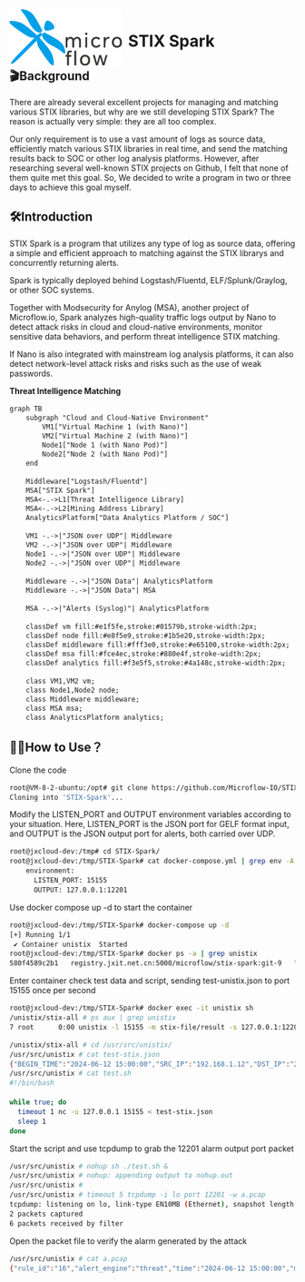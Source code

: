 <img src="https://github.com/Microflow-IO/microflow-nano/blob/main/docs/github_microflow_B.png" alt="logo" style="float:left; margin-right:10px;" />



# STIX Spark



## 🎬Background

There are already several excellent projects for managing and matching various STIX libraries, but why are we still developing STIX Spark? The reason is actually very simple: they are all too complex. 

Our only requirement is to use a vast amount of logs as source data, efficiently match various STIX libraries in real time, and send the matching results back to SOC or other log analysis platforms. However, after researching several well-known STIX projects on Github, I felt that none of them quite met this goal. So, We decided to write a program in two or three days to achieve this goal myself.



## 🛠Introduction

STIX Spark is a program that utilizes any type of log as source data, offering a simple and efficient approach to matching against the STIX librarys and concurrently returning alerts.

Spark is typically deployed behind Logstash/Fluentd, ELF/Splunk/Graylog, or other SOC systems. 

Together with Modsecurity for Anylog (MSA), another project of Microflow.io, Spark analyzes high-quality traffic logs output by Nano to detect attack risks in cloud and cloud-native environments, monitor sensitive data behaviors, and perform threat intelligence STIX matching. 

If Nano is also integrated with mainstream log analysis platforms, it can also detect network-level attack risks and risks such as the use of weak passwords.



**Threat Intelligence Matching**

```mermaid
graph TB  
    subgraph "Cloud and Cloud-Native Environment"  
        VM1["Virtual Machine 1 (with Nano)"]  
        VM2["Virtual Machine 2 (with Nano)"]  
        Node1["Node 1 (with Nano Pod)"]  
        Node2["Node 2 (with Nano Pod)"]  
    end  

    Middleware["Logstash/Fluentd"]  
    MSA["STIX Spark"]
    MSA<-.->L1[Threat Intelligence Library]
    MSA<-.->L2[Mining Address Library]    
    AnalyticsPlatform["Data Analytics Platform / SOC"]  

    VM1 -.->|"JSON over UDP"| Middleware  
    VM2 -.->|"JSON over UDP"| Middleware  
    Node1 -.->|"JSON over UDP"| Middleware  
    Node2 -.->|"JSON over UDP"| Middleware  

    Middleware -.->|"JSON Data"| AnalyticsPlatform  
    Middleware -.->|"JSON Data"| MSA  

    MSA -.->|"Alerts (Syslog)"| AnalyticsPlatform  

    classDef vm fill:#e1f5fe,stroke:#01579b,stroke-width:2px;  
    classDef node fill:#e8f5e9,stroke:#1b5e20,stroke-width:2px;  
    classDef middleware fill:#fff3e0,stroke:#e65100,stroke-width:2px;  
    classDef msa fill:#fce4ec,stroke:#880e4f,stroke-width:2px;  
    classDef analytics fill:#f3e5f5,stroke:#4a148c,stroke-width:2px;  

    class VM1,VM2 vm;  
    class Node1,Node2 node;  
    class Middleware middleware;  
    class MSA msa;  
    class AnalyticsPlatform analytics;
```



## 🤷‍♂️How to Use？

Clone the code

```bash
root@VM-8-2-ubuntu:/opt# git clone https://github.com/Microflow-IO/STIX-Spark.git
Cloning into 'STIX-Spark'...
```

Modify the LISTEN_PORT and OUTPUT environment variables according to your situation. Here, LISTEN_PORT is the JSON port for GELF format input, and OUTPUT is the JSON output port for alerts, both carried over UDP.

```bash
root@jxcloud-dev:/tmp# cd STIX-Spark/
root@jxcloud-dev:/tmp/STIX-Spark# cat docker-compose.yml | grep env -A 4
    environment:
      LISTEN_PORT: 15155
      OUTPUT: 127.0.0.1:12201
```

Use docker compose up -d to start the container

```bash
root@jxcloud-dev:/tmp/STIX-Spark# docker-compose up -d
[+] Running 1/1
 ✔ Container unistix  Started                                                         
root@jxcloud-dev:/tmp/STIX-Spark# docker ps -a | grep unistix
580f4589c2b1   registry.jxit.net.cn:5000/microflow/stix-spark:git-9   "sh -xc 'unistix -l …"   12 seconds ago   Up 11 seconds             unistix
```

Enter container check test data and script, sending test-unistix.json to port 15155 once per second

```bash
root@jxcloud-dev:/tmp/STIX-Spark# docker exec -it unistix sh
/unistix/stix-all # ps aux | grep unistix
7 root      0:00 unistix -l 15155 -m stix-file/result -s 127.0.0.1:12201 -p 127.0.0.1 -r
```
```bash
/unistix/stix-all # cd /usr/src/unistix/
/usr/src/unistix # cat test-stix.json 
{"BEGIN_TIME":"2024-06-12 15:00:00","SRC_IP":"192.168.1.12","DST_IP":"222.136.170.15","FORWARD":"32.23.65.32","RETCODE":"200","SRC_PORT":"20034","DST_PORT":"39361","REQ_HEADER":"/index.html","REQ_BODY":"aaaaaaaaaaa","RSP_HEADER":"HTTP 200 OK\r\n","RSP_BODY":"HTTP 200 OK\r\n","URL":"111/vadosaj.getenjoyment.net/92034677522.pdf","METHOD":"GET","L7_PROTOCOL":"http","message":"cccccccc","DOMAIN":"ipswich.able-plumbing.co.uk"}
/usr/src/unistix # cat test.sh 
#!/bin/bash

while true; do 
  timeout 1 nc -u 127.0.0.1 15155 < test-stix.json
  sleep 1
done
```

Start the script and use tcpdump to grab the 12201 alarm output port packet

```bash
/usr/src/unistix # nohup sh ./test.sh &
/usr/src/unistix # nohup: appending output to nohup.out
/usr/src/unistix # 
/usr/src/unistix # timeout 5 tcpdump -i lo port 12201 -w a.pcap
tcpdump: listening on lo, link-type EN10MB (Ethernet), snapshot length 262144 bytes
2 packets captured
6 packets received by filter
```

Open the packet file to verify the alarm generated by the attack

```bash
/usr/src/unistix # cat a.pcap 
{"rule_id":"16","alert_engine":"threat","time":"2024-06-12 15:00:00","message":"cccccccc","forward":"32.23.65.32","retcode":"200","s+ource":"","src_ip":"192.168.1.12","dst_ip":"222.136.170.15","geoip":"","src_port":"20034","dst_port":"39361","host":"","domain":"ipswich.able-plumbing.co.uk","url":"111/vadosaj.getenjoyment.net/92034677522.pdf","method":"GET","msg":"Mozi zombie network event","severity":"1"}
```
